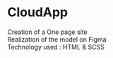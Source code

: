# CloudApp


Creation of a One page site
<br>
Realization of the model on Figma
<br>
Technology used : HTML & SCSS
<br>

